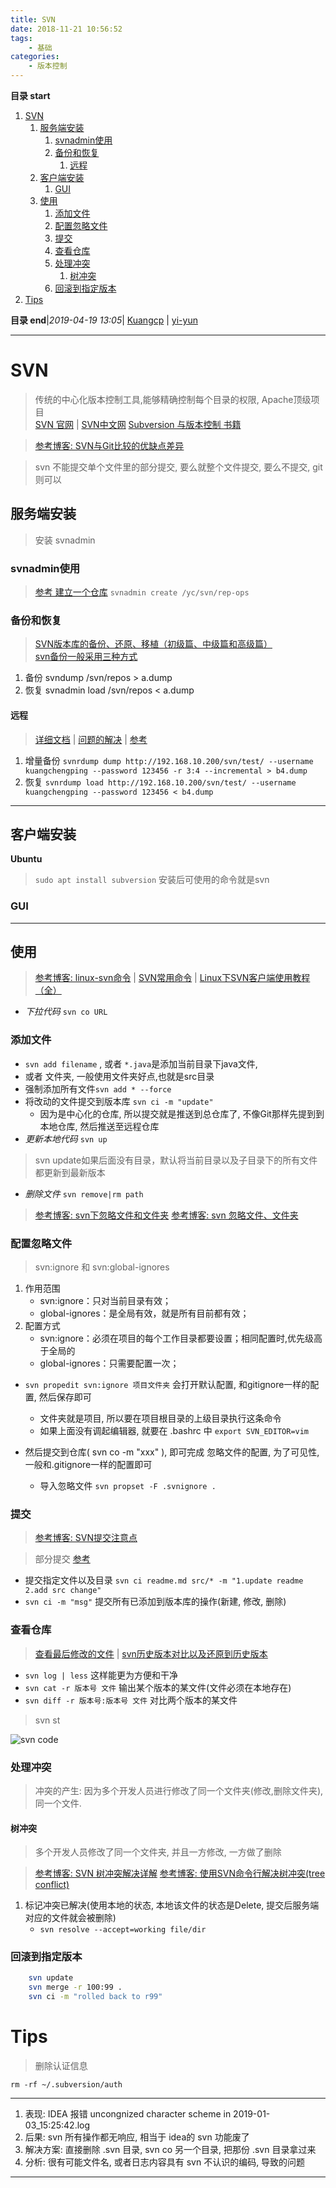 ```yaml
---
title: SVN
date: 2018-11-21 10:56:52
tags: 
    - 基础
categories: 
    - 版本控制
---
```


**目录 start**
 
1. [SVN](#svn)
    1. [服务端安装](#服务端安装)
        1. [svnadmin使用](#svnadmin使用)
        1. [备份和恢复](#备份和恢复)
            1. [远程](#远程)
    1. [客户端安装](#客户端安装)
        1. [GUI](#gui)
    1. [使用](#使用)
        1. [添加文件](#添加文件)
        1. [配置忽略文件](#配置忽略文件)
        1. [提交](#提交)
        1. [查看仓库](#查看仓库)
        1. [处理冲突](#处理冲突)
            1. [树冲突](#树冲突)
        1. [回滚到指定版本](#回滚到指定版本)
1. [Tips](#tips)

**目录 end**|_2019-04-19 13:05_| [Kuangcp](https://github.com/Kuangcp/Note) | [yi-yun](https://github.com/yi-yun/Memo)
****************************************
# SVN
> 传统的中心化版本控制工具,能够精确控制每个目录的权限, Apache顶级项目  
> [SVN 官网](http://subversion.apache.org/) | [SVN中文网](http://www.svn.org.cn) [Subversion 与版本控制 书籍](http://svnbook.red-bean.com/)

> [参考博客: SVN与Git比较的优缺点差异](https://www.cnblogs.com/Sungeek/p/9152223.html)

> svn 不能提交单个文件里的部分提交, 要么就整个文件提交, 要么不提交, git则可以

## 服务端安装
> 安装 svnadmin

### svnadmin使用
> [参考 建立一个仓库](http://www.cnblogs.com/xkops/p/5457935.html)
`svnadmin create /yc/svn/rep-ops`

### 备份和恢复
> [SVN版本库的备份、还原、移植（初级篇、中级篇和高级篇）](https://blog.csdn.net/windone0109/article/details/2908133)  
> [svn备份一般采用三种方式](https://blog.csdn.net/beyondlpf/article/details/54138865)

1. 备份 svndump /svn/repos > a.dump
2. 恢复 svnadmin load /svn/repos < a.dump

#### 远程
> [详细文档](http://svnbook.red-bean.com/en/1.7/svn.ref.svnrdump.html#svn.ref.svnrdump.sw.incremental)
> | [问题的解决](https://www.saas-secure.com/svn-hosting/svn-dump-restore.html#svn-remote-backup-restore)
> | [参考](https://www.saas-secure.com/svn-hosting/svn-dump-restore.html)

1. 增量备份 `svnrdump dump http://192.168.10.200/svn/test/ --username kuangchengping --password 123456 -r 3:4 --incremental > b4.dump`
2. 恢复 `svnrdump load http://192.168.10.200/svn/test/ --username kuangchengping --password 123456 < b4.dump`

**********************************
## 客户端安装

**Ubuntu**
> `sudo apt install subversion` 安装后可使用的命令就是svn

### GUI

*********************************
## 使用
> [参考博客: linux-svn命令](http://blog.csdn.net/gexiaobaohelloworld/article/details/7752862) | [SVN常用命令](http://www.cnblogs.com/SanMaoSpace/p/5102878.html)
> | [Linux下SVN客户端使用教程（全）](https://blog.csdn.net/qq_27968607/article/details/55253997)  

- _下拉代码_ `svn co URL`  
### 添加文件
- `svn add filename` , 或者 `*.java`是添加当前目录下java文件,
-  或者 文件夹, 一般使用文件夹好点,也就是src目录
- 强制添加所有文件`svn add * --force`  
- 将改动的文件提交到版本库 `svn ci -m "update"` 
    - 因为是中心化的仓库, 所以提交就是推送到总仓库了, 不像Git那样先提到到本地仓库, 然后推送至远程仓库
- _更新本地代码_ `svn up`  
> svn update如果后面没有目录，默认将当前目录以及子目录下的所有文件都更新到最新版本

- _删除文件_ `svn remove|rm path`

> [参考博客: svn下忽略文件和文件夹](http://blog.sina.com.cn/s/blog_6e165cc101017m0j.html)
> [参考博客: svn 忽略文件、文件夹](https://ztgame.shenyu.me/svn/svn-ignore.html)

### 配置忽略文件
> svn:ignore 和 svn:global-ignores

1. 作用范围
    - svn:ignore：只对当前目录有效； 
    - global-ignores：是全局有效，就是所有目前都有效；
1. 配置方式
    - svn:ignore：必须在项目的每个工作目录都要设置；相同配置时,优先级高于全局的
    - global-ignores：只需要配置一次；

- `svn propedit svn:ignore 项目文件夹` 会打开默认配置,  和gitignore一样的配置, 然后保存即可
    - 文件夹就是项目, 所以要在项目根目录的上级目录执行这条命令
    - 如果上面没有调起编辑器, 就要在 .bashrc 中 `export SVN_EDITOR=vim`

- 然后提交到仓库( svn co -m "xxx" ), 即可完成 忽略文件的配置, 为了可见性, 一般和.gitignore一样的配置即可
    - 导入忽略文件 `svn propset -F .svnignore .`

### 提交
> [参考博客: SVN提交注意点](http://www.cnblogs.com/masb/archive/2012/01/12/2320182.html) 

> 部分提交 [参考](https://blog.mimvp.com/article/15666.html)

- 提交指定文件以及目录 `svn ci readme.md src/* -m "1.update readme 2.add src change"`
- `svn ci -m "msg"` 提交所有已添加到版本库的操作(新建, 修改, 删除)

### 查看仓库
> [查看最后修改的文件](https://java-er.com/blog/svn-last-files/) | [svn历史版本对比以及还原到历史版本](http://www.cnblogs.com/simonote/articles/3086717.html)

- `svn log | less` 这样能更为方便和干净
- `svn cat -r 版本号 文件` 输出某个版本的某文件(文件必须在本地存在)
- `svn diff -r 版本号:版本号 文件` 对比两个版本的某文件

> svn st 
  
![svn code](https://raw.githubusercontent.com/Kuangcp/ImageRepos/master/Tech/svn/svn_codes.png)

### 处理冲突
> 冲突的产生: 因为多个开发人员进行修改了同一个文件夹(修改,删除文件夹), 同一个文件. 

#### 树冲突
> 多个开发人员修改了同一个文件夹, 并且一方修改, 一方做了删除 

> [参考博客: SVN 树冲突解决详解](https://blog.csdn.net/xgf415/article/details/75196714)
> [参考博客: 使用SVN命令行解决树冲突(tree conflict)](https://www.jianshu.com/p/e3cc83ca512d)

1. 标记冲突已解决(使用本地的状态, 本地该文件的状态是Delete, 提交后服务端对应的文件就会被删除)
    - `svn resolve --accept=working file/dir`

### 回滚到指定版本

```sh
    svn update 
    svn merge -r 100:99 .
    svn ci -m "rolled back to r99"
```

# Tips
> 删除认证信息

`rm -rf ~/.subversion/auth`

***********************

1. 表现: IDEA 报错 uncongnized character scheme in 2019-01-03_15:25:42.log 
1. 后果: svn 所有操作都无响应, 相当于 idea的 svn 功能废了
1. 解决方案: 直接删除 .svn 目录, svn co 另一个目录, 把那份 .svn 目录拿过来
1. 分析: 很有可能文件名, 或者日志内容具有 svn 不认识的编码, 导致的问题

**********

